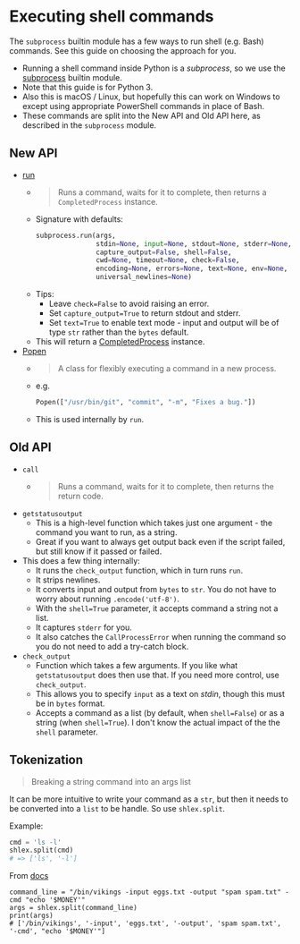 # Executing shell commands

The `subprocess` builtin module has a few ways to run shell (e.g. Bash) commands. See this guide on choosing the approach for you.

- Running a shell command inside Python is a _subprocess_, so we use the [subprocess](https://docs.python.org/3/library/subprocess.html) builtin module.
- Note that this guide is for Python 3.
- Also this is macOS / Linux, but hopefully this can work on Windows to except using appropriate PowerShell commands in place of Bash.
- These commands are split into the New API and Old API here, as described in the `subprocess` module.


## New API

- [run](https://docs.python.org/3/library/subprocess.html#subprocess.run)
    - > Runs a command, waits for it to complete, then returns a `CompletedProcess` instance.
    - Signature with defaults:
        ```python
        subprocess.run(args,
                       stdin=None, input=None, stdout=None, stderr=None, 
                       capture_output=False, shell=False, 
                       cwd=None, timeout=None, check=False, 
                       encoding=None, errors=None, text=None, env=None, 
                       universal_newlines=None)
        ```
    - Tips:
        - Leave `check=False` to avoid raising an error.
        - Set `capture_output=True` to return stdout and stderr.
        - Set `text=True` to enable text mode - input and output will be of type `str` rather than the `bytes` default.
    - This will return a [CompletedProcess](httpas://docs.python.org/3/library/subprocess.html#subprocess.CompletedProcess) instance.
- [Popen](httpas://docs.python.org/3/library/subprocess.html#subprocess.CompletedProcess)
    - > A class for flexibly executing a command in a new process.
    - e.g.
        ```python
        Popen(["/usr/bin/git", "commit", "-m", "Fixes a bug."])
    - This is used internally by `run`.


## Old API

- `call`
    - > Runs a command, waits for it to complete, then returns the return code.
- `getstatusoutput`
    - This is a high-level function which takes just one argument - the command you want to run, as a string.
    - Great if you want to always get output back even if the script
failed, but still know if it passed or failed.
- This does a few thing internally:
    - It runs the `check_output` function, which in turn runs `run`.
    - It strips newlines.
    - It converts input and output from `bytes` to `str`. You do not have to worry about running `.encode('utf-8')`.
    - With the `shell=True` parameter, it accepts command a string not a list.
    - It captures `stderr` for you.
    - It also catches the `CallProcessError` when running the command so you do not need to add a try-catch block.
- `check_output`
    - Function which takes a few arguments. If you like what `getstatusoutput` does then use that. If you need more control, use `check_output`.
    - This allows you to specify `input` as a text on _stdin_, though this must be in `bytes` format.
    - Accepts a command as a list (by default, when `shell=False`) or as a string (when `shell=True`). I don't know the actual impact of the the `shell` parameter.


## Tokenization
> Breaking a string command into an args list

It can be more intuitive to write your command as a `str`, but then it needs to be converted into a `list` to be handle. So use `shlex.split`.

Example:

``` python
cmd = 'ls -l'
shlex.split(cmd)
# => ['ls', '-l']
```

From [docs](https://docs.python.org/3/library/subprocess.html#popen-constructor)


```
command_line = "/bin/vikings -input eggs.txt -output "spam spam.txt" -cmd "echo '$MONEY'"
args = shlex.split(command_line)
print(args)
# ['/bin/vikings', '-input', 'eggs.txt', '-output', 'spam spam.txt', '-cmd', "echo '$MONEY'"]
```
